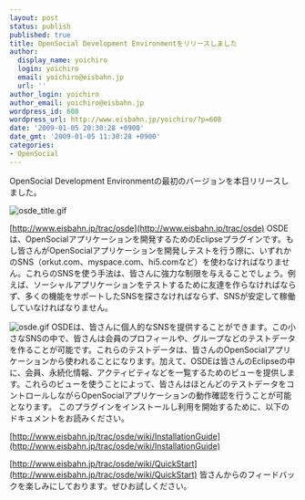 ```yaml
---
layout: post
status: publish
published: true
title: OpenSocial Development Environmentをリリースしました
author:
  display_name: yoichiro
  login: yoichiro
  email: yoichiro@eisbahn.jp
  url: ''
author_login: yoichiro
author_email: yoichiro@eisbahn.jp
wordpress_id: 608
wordpress_url: http://www.eisbahn.jp/yoichiro/?p=608
date: '2009-01-05 20:30:28 +0900'
date_gmt: '2009-01-05 11:30:28 +0900'
categories:
- OpenSocial
---
```


OpenSocial Development Environmentの最初のバージョンを本日リリースしました。

![osde_title.gif](http://www.eisbahn.jp/yoichiro/images/osde_title.gif)

[http://www.eisbahn.jp/trac/osde](http://www.eisbahn.jp/trac/osde)
OSDEは、OpenSocialアプリケーションを開発するためのEclipseプラグインです。もし皆さんがOpenSocialアプリケーションを開発しテストを行う際に、いずれかのSNS（orkut.com、myspace.com、hi5.comなど）を使わなければなりません。これらのSNSを使う手法は、皆さんに強力な制限を与えることでしょう。例えば、ソーシャルアプリケーションをテストするために友達を作らなければならず、多くの機能をサポートしたSNSを探さなければならず、SNSが安定して稼働していなければなりません。

![osde.gif](http://www.eisbahn.jp/yoichiro/images/osde.gif)
OSDEは、皆さんに個人的なSNSを提供することができます。この小さなSNSの中で、皆さんは会員のプロフィールや、グループなどのテストデータを作ることが可能です。これらのテストデータは、皆さんのOpenSocialアプリケーションから使われることになります。加えて、OSDEは皆さんのEclipseの中に、会員、永続化情報、アクティビティなどを一覧するためのビューを提供します。これらのビューを使うことによって、皆さんはほとんどのテストデータをコントロールしながらOpenSocialアプリケーションの動作確認を行うことが可能となります。
このプラグインをインストールし利用を開始するために、以下のドキュメントをお読みください。

[http://www.eisbahn.jp/trac/osde/wiki/InstallationGuide](http://www.eisbahn.jp/trac/osde/wiki/InstallationGuide)

[http://www.eisbahn.jp/trac/osde/wiki/QuickStart](http://www.eisbahn.jp/trac/osde/wiki/QuickStart)
皆さんからのフィードバックを楽しみにしております。ぜひお試しください。
